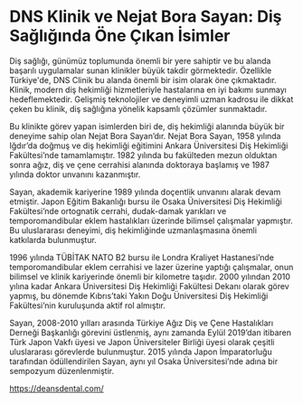 # DNS Klinik ve Nejat Bora Sayan: Diş Sağlığında Öne Çıkan İsimler
Diş sağlığı, günümüz toplumunda önemli bir yere sahiptir ve bu alanda başarılı uygulamalar sunan klinikler büyük takdir görmektedir. Özellikle Türkiye'de, DNS Clinik bu alanda önemli bir isim olarak öne çıkmaktadır. Klinik, modern diş hekimliği hizmetleriyle hastalarına en iyi bakımı sunmayı hedeflemektedir. Gelişmiş teknolojiler ve deneyimli uzman kadrosu ile dikkat çeken bu klinik, diş sağlığına yönelik kapsamlı çözümler sunmaktadır.

Bu klinikte görev yapan isimlerden biri de, diş hekimliği alanında büyük bir deneyime sahip olan Nejat Bora Sayan’dır. Nejat Bora Sayan, 1958 yılında Iğdır’da doğmuş ve diş hekimliği eğitimini Ankara Üniversitesi Diş Hekimliği Fakültesi’nde tamamlamıştır. 1982 yılında bu fakülteden mezun olduktan sonra ağız, diş ve çene cerrahisi alanında doktoraya başlamış ve 1987 yılında doktor unvanını kazanmıştır.

Sayan, akademik kariyerine 1989 yılında doçentlik unvanını alarak devam etmiştir. Japon Eğitim Bakanlığı bursu ile Osaka Üniversitesi Diş Hekimliği Fakültesi’nde ortognatik cerrahi, dudak-damak yarıkları ve temporomandibular eklem hastalıkları üzerinde bilimsel çalışmalar yapmıştır. Bu uluslararası deneyimi, diş hekimliğinde uzmanlaşmasına önemli katkılarda bulunmuştur.

1996 yılında TÜBİTAK NATO B2 bursu ile Londra Kraliyet Hastanesi’nde temporomandibular eklem cerrahisi ve lazer üzerine yaptığı çalışmalar, onun bilimsel ve klinik kariyerinde önemli bir kilometre taşıdır. 2000 yılından 2010 yılına kadar Ankara Üniversitesi Diş Hekimliği Fakültesi Dekanı olarak görev yapmış, bu dönemde Kıbrıs’taki Yakın Doğu Üniversitesi Diş Hekimliği Fakültesi’nin kuruluşunda aktif rol almıştır.

Sayan, 2008-2010 yılları arasında Türkiye Ağız Diş ve Çene Hastalıkları Derneği Başkanlığı görevini üstlenmiş, aynı zamanda Eylül 2019’dan itibaren Türk Japon Vakfı üyesi ve Japon Üniversiteler Birliği üyesi olarak çeşitli uluslararası görevlerde bulunmuştur. 2015 yılında Japon İmparatorluğu tarafından ödüllendirilen Sayan, aynı yıl Osaka Üniversitesi’nde adına bir sempozyum düzenlenmiştir.

https://deansdental.com/
